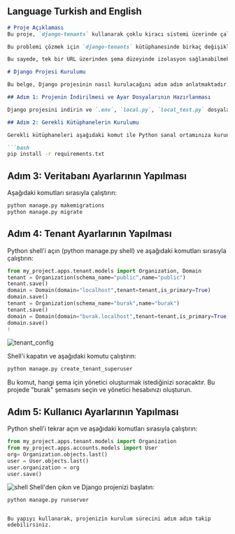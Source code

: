 
## Language Turkish and English

```markdown
# Proje Açıklaması
Bu proje, `django-tenants` kullanarak çoklu kiracı sistemi üzerinde çalışmaktadır. Veriler, şema düzeyinde izolasyon sağlanarak yönetilmektedir. Ancak, her şema için farklı bir domain olması bazı problemlere yol açmaktadır.

Bu problemi çözmek için `django-tenants` kütüphanesinde birkaç değişiklik yapmış bulunmaktayım. Öncelikle, `request.user` ile kiracı modeli arasında bir `ForeignKey` oluşturulmuştur. Ardından, `django-tenants`'ın `middleware`'ini genişleterek, `request.user`'dan bağlı olduğu kiracıyı alıp mevcut kiracı olarak atamış bulunmaktayım.

Bu sayede, tek bir URL üzerinden şema düzeyinde izolasyon sağlanabilmektedir.

# Django Projesi Kurulumu

Bu belge, Django projesinin nasıl kurulacağını adım adım anlatmaktadır.

## Adım 1: Projenin İndirilmesi ve Ayar Dosyalarının Hazırlanması

Django projesini indirin ve `.env`, `local.py`, `local_test.py` dosyalarını ekleyin. `example` dosyasında verilen bilgileri bu dosyalara ekleyerek güncelleyin. `.env` dosyasına veritabanı bilgilerinizi yazın. Bu projede **PostgreSQL** kullanılmıştır.

## Adım 2: Gerekli Kütüphanelerin Kurulumu

Gerekli kütüphaneleri aşağıdaki komut ile Python sanal ortamınıza kurun:

```bash
pip install -r requirements.txt
```

## Adım 3: Veritabanı Ayarlarının Yapılması

Aşağıdaki komutları sırasıyla çalıştırın:

```bash
python manage.py makemigrations
python manage.py migrate
```

## Adım 4: Tenant Ayarlarının Yapılması

Python shell'i açın (python manage.py shell) ve aşağıdaki komutları sırasıyla çalıştırın:
```python
from my_project.apps.tenant.models import Organization, Domain
tenant = Organization(schema_name="public",name="public")
tenant.save()
domain = Domain(domain="localhost",tenant=tenant,is_primary=True)
domain.save()
tenant = Organization(schema_name="burak",name="burak")
tenant.save()
domain = Domain(domain="burak.localhost",tenant=tenant,is_primary=True)
domain.save()
!
```
![tenant_config](https://i.hizliresim.com/5vx0p4q.png)

Shell'i kapatın ve aşağıdaki komutu çalıştırın:

```bash
python manage.py create_tenant_superuser
```

Bu komut, hangi şema için yönetici oluşturmak istediğinizi soracaktır. Bu projede "burak" şemasını seçin ve yönetici hesabınızı oluşturun.

## Adım 5: Kullanıcı Ayarlarının Yapılması

Python shell'i tekrar açın ve aşağıdaki komutları sırasıyla çalıştırın:

```python
from my_project.apps.tenant.models import Organization
from my_project.apps.accounts.models import User
org= Organization.objects.last()
user = User.objects.last()
user.organization = org
user.save()
```
![shell](https://i.hizliresim.com/7fp5tzb.png)
Shell'den çıkın ve Django projenizi başlatın:

```bash
python manage.py runserver
```
```

Bu yapıyı kullanarak, projenizin kurulum sürecini adım adım takip edebilirsiniz.